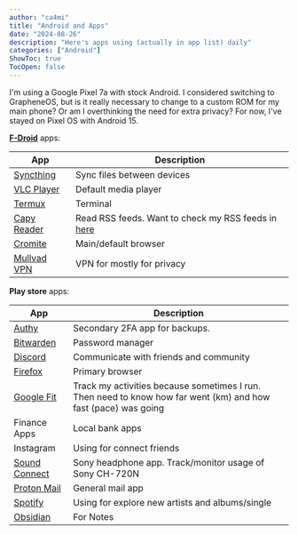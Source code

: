 ```yaml
---
author: "ca4mi"
title: "Android and Apps"
date: "2024-08-26"
description: "Here's apps using (actually in app list) daily"
categories: ["Android"]
ShowToc: true
TocOpen: false
---
```


I'm using a Google Pixel 7a with stock Android. I considered switching to GrapheneOS, but is it really necessary to change to a custom ROM for my main phone? Or am I overthinking the need for extra privacy?  For now, I've stayed on Pixel OS with Android 15.

**[F-Droid](https://f-droid.org)** apps:

| App                                                                 | Description                                                                             |
| ------------------------------------------------------------------- | --------------------------------------------------------------------------------------- |
| [Syncthing](https://github.com/syncthing/syncthing-android)         | Sync files between devices                                                              |
| [VLC Player](https://f-droid.org/packages/org.videolan.vlc/)        | Default media player                                                                    |
| [Termux](https://github.com/termux/termux-app)                      | Terminal                                                                                |
| [Capy Reader](https://github.com/jocmp/capyreader)                  | Read RSS feeds. Want to check my RSS feeds in [here](https://cadil.github.io/bookmark/) |
| [Cromite](https://github.com/uazo/cromite)                          | Main/default browser                                                                    |
| [Mullvad VPN](https://f-droid.org/packages/net.mullvad.mullvadvpn/) | VPN for mostly for privacy                                                              |

**Play store** apps:

| App                                                                                                  | Description                                                                                                    |
| ---------------------------------------------------------------------------------------------------- | -------------------------------------------------------------------------------------------------------------- |
| [Authy](https://play.google.com/store/apps/details?id=com.authy.authy&hl=en_US)                      | Secondary 2FA app for backups.                                                                                 |
| [Bitwarden](https://play.google.com/store/apps/details?id=com.x8bit.bitwarden&hl=en_US)              | Password manager                                                                                               | 
| [Discord](https://play.google.com/store/apps/details?id=com.discord&hl=en_US)                        | Communicate with friends and community                                                                         |
| [Firefox](https://play.google.com/store/apps/details?id=org.mozilla.firefox&hl=en_US)                | Primary browser                                                                                                |
| [Google Fit](https://play.google.com/store/apps/details?id=com.google.android.apps.fitness&hl=en_US) | Track my activities because sometimes I run. Then need to know how far went (km) and how fast (pace) was going |
| Finance Apps                                                                                         | Local bank apps                                                                                                |
| Instagram                                                                                            | Using for connect friends                                                                                      |
| [Sound Connect](https://play.google.com/store/apps/details?id=com.sony.songpal.mdr&hl=en_US)         | Sony headphone app. Track/monitor usage of Sony CH-720N                                                        |
| [Proton Mail](https://play.google.com/store/apps/details?id=ch.protonmail.android&hl=en_US)          | General mail app                                                                                               |
| [Spotify](https://play.google.com/store/apps/details?id=com.spotify.music&hl=en_US)                  | Using for explore new artists and albums/single                                                                |
| [Obsidian](https://play.google.com/store/apps/details?id=md.obsidian&hl=en_US)                       | For Notes                                                                                                      |
